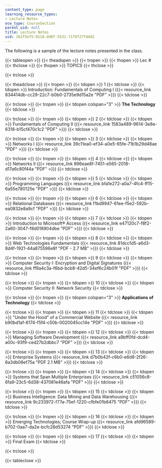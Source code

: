 ```yaml
---
content_type: page
learning_resource_types:
- Lecture Notes
ocw_type: CourseSection
parent_uid: null
title: Lecture Notes
uid: 162f5ef5-0118-dd0f-5531-71f9f27f4dd2
---
```


The following is a sample of the lecture notes presented in the class.

{{< tableopen >}}
{{< theadopen >}}
{{< tropen >}}
{{< thopen >}}
Lec #
{{< thclose >}}
{{< thopen >}}
TOPICS
{{< thclose >}}

{{< trclose >}}

{{< theadclose >}}
{{< tropen >}}
{{< tdopen >}}
1
{{< tdclose >}}
{{< tdopen >}}
Introduction: Fundamentals of Computing I ({{< resource_link 834414db-cc29-22c7-b0b0-2735e9d15a2e "PDF" >}})
{{< tdclose >}}

{{< trclose >}}
{{< tropen >}}
{{< tdopen colspan="3" >}}
**The Technology**
{{< tdclose >}}

{{< trclose >}}
{{< tropen >}}
{{< tdopen >}}
2
{{< tdclose >}}
{{< tdopen >}}
Fundamentals of Computing II ({{< resource_link 1583a489-9614-3e8e-6318-b15cf470c1c2 "PDF" >}})
{{< tdclose >}}

{{< trclose >}}
{{< tropen >}}
{{< tdopen >}}
3
{{< tdclose >}}
{{< tdopen >}}
Networks I ({{< resource_link 39c11ea0-ef34-a0e5-65fe-71b1b29d48ae "PDF" >}})
{{< tdclose >}}

{{< trclose >}}
{{< tropen >}}
{{< tdopen >}}
4
{{< tdclose >}}
{{< tdopen >}}
Networks II ({{< resource_link 896eae8f-7451-e565-2018-d17a6c80f44a "PDF" >}})
{{< tdclose >}}

{{< trclose >}}
{{< tropen >}}
{{< tdopen >}}
5
{{< tdclose >}}
{{< tdopen >}}
Programming Languages ({{< resource_link bfa1e272-a0a7-4fc4-ff15-6a55e780125e "PDF" >}})
{{< tdclose >}}

{{< trclose >}}
{{< tropen >}}
{{< tdopen >}}
6
{{< tdclose >}}
{{< tdopen >}}
Relational Databases ({{< resource_link f1bd9947-61ee-f5e2-592b-ea0832e8a9cf "PDF" >}})
{{< tdclose >}}

{{< trclose >}}
{{< tropen >}}
{{< tdopen >}}
7
{{< tdclose >}}
{{< tdopen >}}
Introduction to Microsoft® Access ({{< resource_link e47120c7-f8f2-2a60-3047-f8d018904dbe "PDF" >}})
{{< tdclose >}}

{{< trclose >}}
{{< tropen >}}
{{< tdopen >}}
8
{{< tdclose >}}
{{< tdopen >}}
Web Technologies Fundamentals ({{< resource_link 81dcc1d5-a6d3-8d4f-1921-44a875596e8f "PDF - 2.7 MB" >}})
{{< tdclose >}}

{{< trclose >}}
{{< tropen >}}
{{< tdopen >}}
9
{{< tdclose >}}
{{< tdopen >}}
Computer Security I: Encryption and Digital Signatures ({{< resource_link ff9a4c3a-f6bd-bcb8-42d5-34ef6c24b01f "PDF" >}})
{{< tdclose >}}

{{< trclose >}}
{{< tropen >}}
{{< tdopen >}}
10
{{< tdclose >}}
{{< tdopen >}}
Computer Security II: Network Security
{{< tdclose >}}

{{< trclose >}}
{{< tropen >}}
{{< tdopen colspan="3" >}}
**Applications of Technology**
{{< tdclose >}}

{{< trclose >}}
{{< tropen >}}
{{< tdopen >}}
11
{{< tdclose >}}
{{< tdopen >}}
"Under the Hood" of a Commercial Website ({{< resource_link b90bd1af-6174-f5f4-c50b-0020045cc14e "PDF" >}})
{{< tdclose >}}

{{< trclose >}}
{{< tropen >}}
{{< tdopen >}}
12
{{< tdclose >}}
{{< tdopen >}}
Managing Software Development ({{< resource_link a9bff0fd-dcd4-a00c-93f9-ced27b2dbbc7 "PDF" >}})
{{< tdclose >}}

{{< trclose >}}
{{< tropen >}}
{{< tdopen >}}
13
{{< tdclose >}}
{{< tdopen >}}
Enterprise Systems ({{< resource_link d7b0b42f-c6b0-e6d8-2f26-6a3db06ef75a "PDF 2.1 MB" >}})
{{< tdclose >}}

{{< trclose >}}
{{< tropen >}}
{{< tdopen >}}
14
{{< tdclose >}}
{{< tdopen >}}
Systems that Span Multiple Enterprises ({{< resource_link c51056c8-6fa9-23c5-6d38-437081e46afa "PDF" >}})
{{< tdclose >}}

{{< trclose >}}
{{< tropen >}}
{{< tdopen >}}
15
{{< tdclose >}}
{{< tdopen >}}
Business Intelligence: Data Mining and Data Warehousing ({{< resource_link 9c233972-f77a-75ef-1220-cfbfe01b6475 "PDF" >}})
{{< tdclose >}}

{{< trclose >}}
{{< tropen >}}
{{< tdopen >}}
16
{{< tdclose >}}
{{< tdopen >}}
Emerging Technologies; Course Wrap-up ({{< resource_link afd96589-b702-0aa7-da2e-bcfc28d53274 "PDF" >}})
{{< tdclose >}}

{{< trclose >}}
{{< tropen >}}
{{< tdopen >}}
17
{{< tdclose >}}
{{< tdopen >}}
Final Exam
{{< tdclose >}}

{{< trclose >}}

{{< tableclose >}}